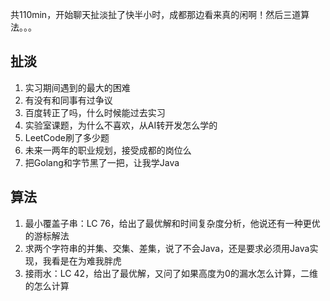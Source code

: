 共110min，开始聊天扯淡扯了快半小时，成都那边看来真的闲啊！然后三道算法。。。

## 扯淡
1. 实习期间遇到的最大的困难
2. 有没有和同事有过争议
3. 百度转正了吗，什么时候能过去实习
4. 实验室课题，为什么不喜欢，从AI转开发怎么学的
5. LeetCode刷了多少题
6. 未来一两年的职业规划，接受成都的岗位么
7. 把Golang和字节黑了一把，让我学Java

## 算法
1. 最小覆盖子串：LC 76，给出了最优解和时间复杂度分析，他说还有一种更优的游标解法
2. 求两个字符串的并集、交集、差集，说了不会Java，还是要求必须用Java实现，我看是在为难我胖虎
3. 接雨水：LC 42，给出了最优解，又问了如果高度为0的漏水怎么计算，二维的怎么计算

